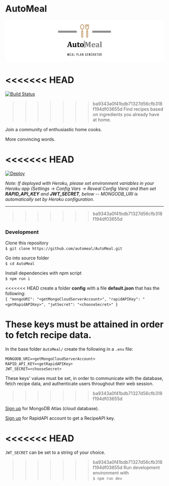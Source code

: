 # AutoMeal

![](./img/logo.jpg)

<<<<<<< HEAD
=======
[![Build Status](https://travis-ci.com/automeal/AutoMeal.svg?branch=master)](https://travis-ci.com/automeal/AutoMeal)

>>>>>>> ba9343a0f41bdb71327d56cfb318f194df03655d
Find recipes based on ingredients you already have at home.

Join a community of enthusiastic home cooks.

More convincing words.

<<<<<<< HEAD
=======
[![Deploy](https://www.herokucdn.com/deploy/button.svg)](https://heroku.com/deploy)

_Note: If deployed with Heroku, please set environment variables in your Heroku app (Settings -> Config Vars -> Reveal Config Vars) and then set **RAPID_API_KEY** and **JWT_SECRET**, below -- MONGODB_URI is automatically set by Heroku configuration._

---

>>>>>>> ba9343a0f41bdb71327d56cfb318f194df03655d
### Development

Clone this repository  
`$ git clone https://github.com/automeal/AutoMeal.git`

Go into source folder  
`$ cd AutoMeal`

Install dependencies with npm script  
`$ npm run i`

<<<<<<< HEAD
create a folder **config** with a file **default.json** that has the following:  
`{ "mongoURI": "<getMongoCloudServerAccount>", "rapidAPIKey": "<getRapidAPIKey>", "jwtSecret": "<chooseSecret>" }`

These keys must be attained in order to fetch recipe data.
=======
In the base folder `AutoMeal/` create the following in a `.env` file:

```
MONGODB_URI=<getMongoCloudServerAccount>
RAPID_API_KEY=<getRapidAPIKey>
JWT_SECRET=<chooseSecret>
```

These keys' values must be set, in order to communicate with the database, fetch recipe data, and authenticate users throughout their web session.
>>>>>>> ba9343a0f41bdb71327d56cfb318f194df03655d

[Sign up](https://www.mongodb.com/cloud/atlas) for MongoDB Atlas (cloud database).

[Sign up](https://rapidapi.com/spoonacular/api/recipe-food-nutrition) for RapidAPI account to get a RecipeAPI key.

<<<<<<< HEAD
=======
`JWT_SECRET` can be set to a string of your choice.

>>>>>>> ba9343a0f41bdb71327d56cfb318f194df03655d
Run development environment with  
`$ npm run dev`
